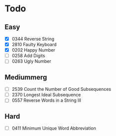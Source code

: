 # Todo

## Easy

- [x] 0344 Reverse String
- [x] 2810 Faulty Keyboard
- [x] 0202 Happy Number
- [ ] 0258 Add Digits
- [ ] 0263 Ugly Number

## Mediummerg

- [ ] 2539 Count the Number of Good Subsequences
- [ ] 2370 Longest Ideal Subsequence
- [ ] 0557 Reverse Words in a String III

## Hard

- [ ] 0411 Minimum Unique Word Abbreviation
